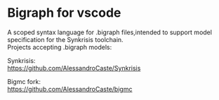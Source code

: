 # Bigraph for vscode

A scoped syntax language for .bigraph files,intended to support model specification for the Synkrisis toolchain.  
Projects accepting .bigraph models:

Synkrisis:  
https://github.com/AlessandroCaste/Synkrisis
  
Bigmc fork:  
https://github.com/AlessandroCaste/bigmc